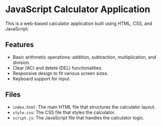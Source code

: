 # JavaScript Calculator Application

This is a web-based calculator application built using HTML, CSS, and JavaScript.

## Features

- Basic arithmetic operations: addition, subtraction, multiplication, and division.
- Clear (AC) and delete (DEL) functionalities.
- Responsive design to fit various screen sizes.
- Keyboard support for input.

## Files

- `index.html`: The main HTML file that structures the calculator layout.
- `style.css`: The CSS file that styles the calculator.
- `script.js`: The JavaScript file that handles the calculator logic.
